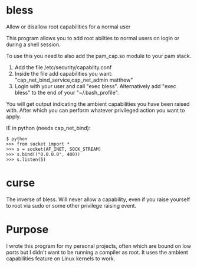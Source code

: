 # bless
Allow or disallow root capabilities for a normal user

This program allows you to add root abilties to normal users on login or during a shell session.

To use this you need to also add the pam_cap.so module to your pam stack.

1. Add the file /etc/security/capabilty.conf
2. Inside the file add capabilities you want:
   "cap_net_bind_service,cap_net_admin     matthew"
3. Login with your user and call "exec bless". Alternatively add "exec bless" to the end of your "~/.bash_profile".

You will get output indicating the ambient capabilities you have been raised with. After which you can perform whatever privileged action you want to apply.

IE in python (needs cap_net_bind):
```
$ python
>>> from socket import *
>>> s = socket(AF_INET, SOCK_STREAM)
>>> s.bind(("0.0.0.0", 400))
>>> s.listen(5)
```
# curse
The inverse of bless. Will never allow a capability, even if you raise yourself to root via sudo or some other privilege raising event.

# Purpose
I wrote this program for my personal projects, often which are bound on low ports but I didn't want to be running a compiler as root.
It uses the ambient capabilities feature on Linux kernels to work.
